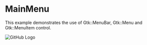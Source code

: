 # MainMenu

This example demonstrates the use of Gtk::MenuBar, Gtk::Menu and Gtk::MenuItem control.

![GitHub Logo](../../docs/Pictures/Label.png)
